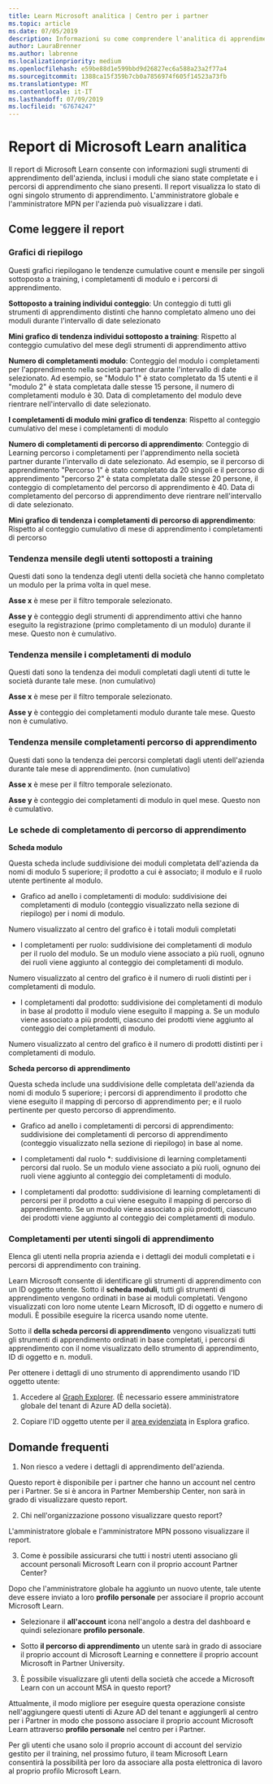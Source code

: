 ```yaml
---
title: Learn Microsoft analitica | Centro per i partner
ms.topic: article
ms.date: 07/05/2019
description: Informazioni su come comprendere l'analitica di apprendimento
author: LauraBrenner
ms.author: labrenne
ms.localizationpriority: medium
ms.openlocfilehash: e59be88d1e599bbd9d26827ec6a588a23a2f77a4
ms.sourcegitcommit: 1388ca15f359b7cb0a7856974f605f14523a73fb
ms.translationtype: MT
ms.contentlocale: it-IT
ms.lasthandoff: 07/09/2019
ms.locfileid: "67674247"
---
```

# <a name="microsoft-learn-analytics-report"></a>Report di Microsoft Learn analitica

Il report di Microsoft Learn consente con informazioni sugli strumenti di apprendimento dell'azienda, inclusi i moduli che siano state completate e i percorsi di apprendimento che siano presenti. Il report visualizza lo stato di ogni singolo strumento di apprendimento. L'amministratore globale e l'amministratore MPN per l'azienda può visualizzare i dati.

## <a name="how-to-read-the-report"></a>Come leggere il report

### <a name="summary-charts"></a>Grafici di riepilogo

Questi grafici riepilogano le tendenze cumulative count e mensile per singoli sottoposto a training, i completamenti di modulo e i percorsi di apprendimento.


**Sottoposto a training individui conteggio**: Un conteggio di tutti gli strumenti di apprendimento distinti che hanno completato almeno uno dei moduli durante l'intervallo di date selezionato 

**Mini grafico di tendenza individui sottoposto a training**: Rispetto al conteggio cumulativo del mese degli strumenti di apprendimento attivo 

**Numero di completamenti modulo**: Conteggio del modulo i completamenti per l'apprendimento nella società partner durante l'intervallo di date selezionato.
Ad esempio, se "Modulo 1" è stato completato da 15 utenti e il "modulo 2" è stata completata dalle stesse 15 persone, il numero di completamenti modulo è 30. Data di completamento del modulo deve rientrare nell'intervallo di date selezionato.

**I completamenti di modulo mini grafico di tendenza**: Rispetto al conteggio cumulativo del mese i completamenti di modulo 

**Numero di completamenti di percorso di apprendimento**: Conteggio di Learning percorso i completamenti per l'apprendimento nella società partner durante l'intervallo di date selezionato.
Ad esempio, se il percorso di apprendimento "Percorso 1" è stato completato da 20 singoli e il percorso di apprendimento "percorso 2" è stata completata dalle stesse 20 persone, il conteggio di completamento del percorso di apprendimento è 40. Data di completamento del percorso di apprendimento deve rientrare nell'intervallo di date selezionato.

**Mini grafico di tendenza i completamenti di percorso di apprendimento**: Rispetto al conteggio cumulativo di mese di apprendimento i completamenti di percorso 

### <a name="trained-individuals-monthly-trend"></a>Tendenza mensile degli utenti sottoposti a training

Questi dati sono la tendenza degli utenti della società che hanno completato un modulo per la prima volta in quel mese. 

**Asse x** è mese per il filtro temporale selezionato. 

**Asse y** è conteggio degli strumenti di apprendimento attivi che hanno eseguito la registrazione (primo completamento di un modulo) durante il mese. Questo non è cumulativo.

### <a name="module-completions-monthly-trend"></a>Tendenza mensile i completamenti di modulo

Questi dati sono la tendenza dei moduli completati dagli utenti di tutte le società durante tale mese. (non cumulativo) 

**Asse x** è mese per il filtro temporale selezionato. 

**Asse y** è conteggio dei completamenti modulo durante tale mese. Questo non è cumulativo.

### <a name="learning-path-completions-monthly-trend"></a>Tendenza mensile completamenti percorso di apprendimento

Questi dati sono la tendenza dei percorsi completati dagli utenti dell'azienda durante tale mese di apprendimento. (non cumulativo) 

**Asse x** è mese per il filtro temporale selezionato. 

**Asse y** è conteggio dei completamenti di modulo in quel mese. Questo non è cumulativo.

### <a name="learning-path-completion-tabs"></a>Le schede di completamento di percorso di apprendimento 

**Scheda modulo**

Questa scheda include suddivisione dei moduli completata dell'azienda da nomi di modulo 5 superiore; il prodotto a cui è associato; il modulo e il ruolo utente pertinente al modulo.  

- Grafico ad anello i completamenti di modulo: suddivisione dei completamenti di modulo (conteggio visualizzato nella sezione di riepilogo) per i nomi di modulo.

Numero visualizzato al centro del grafico è i totali moduli completati

- I completamenti per ruolo: suddivisione dei completamenti di modulo per il ruolo del modulo. Se un modulo viene associato a più ruoli, ognuno dei ruoli viene aggiunto al conteggio dei completamenti di modulo.

Numero visualizzato al centro del grafico è il numero di ruoli distinti per i completamenti di modulo. 

- I completamenti dal prodotto: suddivisione dei completamenti di modulo in base al prodotto il modulo viene eseguito il mapping a. Se un modulo viene associato a più prodotti, ciascuno dei prodotti viene aggiunto al conteggio dei completamenti di modulo.    

Numero visualizzato al centro del grafico è il numero di prodotti distinti per i completamenti di modulo.  

**Scheda percorso di apprendimento**   

Questa scheda include una suddivisione delle completata dell'azienda da nomi di modulo 5 superiore; i percorsi di apprendimento il prodotto che viene eseguito il mapping di percorso di apprendimento per; e il ruolo pertinente per questo percorso di apprendimento.  

- Grafico ad anello i completamenti di percorsi di apprendimento: suddivisione dei completamenti di percorso di apprendimento (conteggio visualizzato nella sezione di riepilogo) in base al nome.

- I completamenti dal ruolo *: suddivisione di learning completamenti percorsi dal ruolo. Se un modulo viene associato a più ruoli, ognuno dei ruoli viene aggiunto al conteggio dei completamenti di modulo.

- I completamenti dal prodotto: suddivisione di learning completamenti di percorsi per il prodotto a cui viene eseguito il mapping di percorso di apprendimento. Se un modulo viene associato a più prodotti, ciascuno dei prodotti viene aggiunto al conteggio dei completamenti di modulo.

### <a name="completions-by-learning-individuals"></a>Completamenti per utenti singoli di apprendimento

Elenca gli utenti nella propria azienda e i dettagli dei moduli completati e i percorsi di apprendimento con training.

Learn Microsoft consente di identificare gli strumenti di apprendimento con un ID oggetto utente. Sotto il **scheda moduli**, tutti gli strumenti di apprendimento vengono ordinati in base ai moduli completati. Vengono visualizzati con loro nome utente Learn Microsoft, ID di oggetto e numero di moduli. È possibile eseguire la ricerca usando nome utente. 

Sotto il **della scheda percorsi di apprendimento** vengono visualizzati tutti gli strumenti di apprendimento ordinati in base completati, i percorsi di apprendimento con il nome visualizzato dello strumento di apprendimento, ID di oggetto e n. moduli.

Per ottenere i dettagli di uno strumento di apprendimento usando l'ID oggetto utente: 

1. Accedere al [Graph Explorer](https://developer.microsoft.com/graph/graph-explorer ). (È necessario essere amministratore globale del tenant di Azure AD della società).

2. Copiare l'ID oggetto utente per il [area evidenziata](https://graph.microsoft.com/v1.0/users/a9633ad7-c8dc-4587-b119-0bc286b0711f) in Esplora grafico. 

## <a name="faq"></a>Domande frequenti

1. Non riesco a vedere i dettagli di apprendimento dell'azienda.

Questo report è disponibile per i partner che hanno un account nel centro per i Partner. Se si è ancora in Partner Membership Center, non sarà in grado di visualizzare questo report.

2.  Chi nell'organizzazione possono visualizzare questo report? 

L'amministratore globale e l'amministratore MPN possono visualizzare il report.

3. Come è possibile assicurarsi che tutti i nostri utenti associano gli account personali Microsoft Learn con il proprio account Partner Center?

Dopo che l'amministratore globale ha aggiunto un nuovo utente, tale utente deve essere inviato a loro **profilo personale** per associare il proprio account Microsoft Learn.

- Selezionare il **all'account** icona nell'angolo a destra del dashboard e quindi selezionare **profilo personale**. 

-  Sotto **il percorso di apprendimento** un utente sarà in grado di associare il proprio account di Microsoft Learning e connettere il proprio account Microsoft in Partner University.

3. È possibile visualizzare gli utenti della società che accede a Microsoft Learn con un account MSA in questo report?

Attualmente, il modo migliore per eseguire questa operazione consiste nell'aggiungere questi utenti di Azure AD del tenant e aggiungerli al centro per i Partner in modo che possono associare il proprio account Microsoft Learn attraverso **profilo personale** nel centro per i Partner. 

Per gli utenti che usano solo il proprio account di account del servizio gestito per il training, nel prossimo futuro, il team Microsoft Learn consentirà la possibilità per loro da associare alla posta elettronica di lavoro al proprio profilo Microsoft Learn. 

